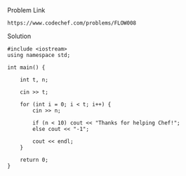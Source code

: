 Problem Link

`https://www.codechef.com/problems/FLOW008`

Solution

```
#include <iostream>
using namespace std;

int main() {
	
	int t, n;
	
	cin >> t;
	
	for (int i = 0; i < t; i++) {
	    cin >> n;
	    
	    if (n < 10) cout << "Thanks for helping Chef!";
	    else cout << "-1";
	    
	    cout << endl;
	}
	
	return 0;
}
